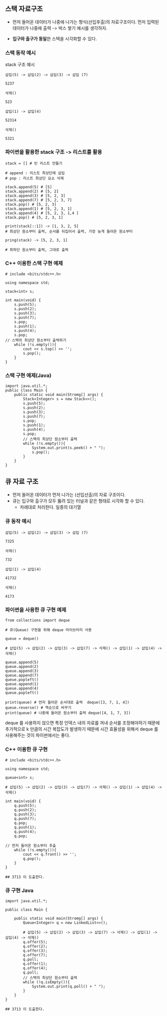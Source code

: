 ## 스택 자료구조

- 먼저 들어온 데이터가 나중에 나가는 형식(선입후출)의 자료구조이다.
    먼저 입력된 데이터가 나중에 출력 -> 박스 쌓기 예시를 생각하자.

- **입구와 출구가 동일**한 스택을 시각화할 수 있다.

### 스택 동작 예시

stack 구조 예시

```
삽입(5) -> 삽입(2) -> 삽입(3) -> 삽입 (7)

5237

삭제()

523

삽입(1) -> 삽입(4)

52314

삭제()

5321
```

### 파이썬을 활용한 stack 구조 -> 리스트를 활용

```
stack = [] # 빈 리스트 만들기

# append : 리스트 최상단에 삽입 
# pop : 리스트 최상단 요소 삭제

stack.append(5) # [5]
stack.append(2) # [5, 2]
stack.append(3) # [5, 2, 3]
stack.append(7) # [5, 2, 3, 7]
stack.pop() # [5, 2, 3]
stack.append(1) # [5, 2, 3, 1]
stack.append(4) # [5, 2, 3, 1,4 ]
stack.pop() # [5, 2, 3, 1]

print(stack[::1]) -> [1, 3, 2, 5] 
# 최상단 원소부터 출력, 순서를 뒤집어서 출력, 가장 늦게 들어온 원소부터

pring(stack) -> [5, 2, 3, 1] 

# 최하단 원소부터 출력, 그대로 출력
```

### C++ 이용한 스택 구현 예제

```
# include <bits/stdc++.h>

using namespace std;

stack<int> s;

int main(void) {
    s.push(5);
    s.push(2);
    s.push(3);
    s.push(7);
    s.pop;
    s.push(1);
    s.push(4);
    s.pop;
// 스택의 최상단 원소부터 출력하기
    while (!s.empty()){
        cout << s.top() >> '';
        s.pop();
    }
}
```

### 스택 구현 예제(Java)

```
import java.util.*;
public class Main {
    public static void main(Stromg[] args) {
        Stack<Integer> s = new Stack<>();
        s.push(5);
        s.push(2);
        s.push(3);
        s.push(7);
        s.pop;
        s.push(1);
        s.push(4); 
        s.pop;
        // 스택의 최상단 원소부터 출력
        while (!s.empty()){
            System.out.print(s.peek() + " ");
            s.pop();
        }
    }
}

```

## 큐 자료 구조

- 먼저 들어온 데이터가 먼저 나가는 (선입선출)의 자료 구조이다.
- 큐는 입구와 출구가 모두 뚫려 있는 터널과 같은 형태로 시각화 할 수 있다.
  - 차례대로 처리한다. 일종의 대기열    


### 큐 동작 예시

```
삽입(5) -> 삽입(2) -> 삽입(3) -> 삽입 (7)

7325

삭제()

732

삽입(1) -> 삽입(4)

41732

삭제()

4173
```


### 파이썬을 사용한 큐 구현 예제


```
from collections import deque

# 큐(Queue) 구현을 위해 deque 라이브러리 사용

queue = deque()

# 삽입(5) -> 삽입(2) -> 삽입(3) -> 삽입(7) -> 삭제() -> 삽입(1) -> 삽입(4) -> 삭제()

queue.append(5)
queue.append(2)
queue.append(3)
queue.append(7)
queue.popleft()
queue.append(1)
queue.append(4)
queue.popleft()

print(queue) # 먼저 들어온 순서대로 출력  deque([3, 7, 1, 4])
queue.reverse() # 역순으로 바꾸기
print(queue) # 나중에 들어온 원소부터 출력 deque([4, 1, 7, 3])
```

deque 를 사용하지 않으면 특정 인덱스 내의 자료를 꺼내 순서를 조정해야하기 때문에 추가적으로 k 만큼의 시간 복잡도가 발생하기 때문에 시간 효율성을 위해서 deque 를 사용해주는 것이 파이썬에서는 좋다.


### C++ 이용한 큐 구현

```
# include <bits/stdc++.h>

using namespace std;

queue<int> s;

# 삽입(5) -> 삽입(2) -> 삽입(3) -> 삽입(7) -> 삭제() -> 삽입(1) -> 삽입(4) -> 삭제()

int main(void) {
    q.push(5);
    q.push(2);
    q.push(3);
    q.push(7);
    q.pop;
    q.push(1);
    q.push(4);
    q.pop;

// 먼저 들어온 원소부터 추출
    while (!s.empty()){
        cout << q.front() >> '';
        q.pop();
    }
}

## 3713 이 도출한다.
```

### 큐 구현 Java

```
import java.util.*;

public class Main {

    public static void main(Stromg[] args) {
        Queue<Integer> q = new LinkedList<>();

        # 삽입(5) -> 삽입(2) -> 삽입(3) -> 삽입(7) -> 삭제() -> 삽입(1) -> 삽입(4) -> 삭제()
        q.offer(5);
        q.offer(2);
        q.offer(3);
        q.offer(7);
        q.poll;
        q.offer(1);
        q.offer(4); 
        q.poll;
        // 스택의 최상단 원소부터 출력
        while (!q.isEmpty()){
            System.out.print(q.poll() + " ");
        }
    }
}

## 3713 이 도출한다.
```